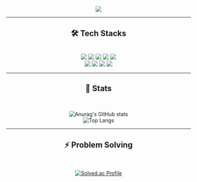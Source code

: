 <div align="center">
  <img src="https://capsule-render.vercel.app/api?type=waving&color=gradient&height=180&text=HyoSang's%20Github&animation=&fontColor=021a22&fontSize=60" />
</div>

---

<div align="center">

## 🛠️ Tech Stacks  
<br>

<img src="https://img.shields.io/badge/CSS3-1572B6?style=for-the-badge&logo=CSS3&logoColor=white">
<img src="https://img.shields.io/badge/HTML5-E34F26?style=for-the-badge&logo=HTML5&logoColor=white">
<img src="https://img.shields.io/badge/Java-007396?style=for-the-badge&logo=Java&logoColor=white">
<img src="https://img.shields.io/badge/Vue.js-4FC08D?style=for-the-badge&logo=Vue.js&logoColor=white">
<img src="https://img.shields.io/badge/Spring Boot-6DB33F?style=for-the-badge&logo=Spring Boot&logoColor=white">
<br>
<img src="https://img.shields.io/badge/Spring-6DB33F?style=for-the-badge&logo=Spring&logoColor=white">
<img src="https://img.shields.io/badge/Javascript-F7DF1E?style=for-the-badge&logo=Javascript&logoColor=white">
<img src="https://img.shields.io/badge/Notion-000000?style=for-the-badge&logo=Notion&logoColor=white">
<img src="https://img.shields.io/badge/Slack-4A154B?style=for-the-badge&logo=Slack&logoColor=white">

</div>

---

<div align="center">

## 🏅 Stats  
<br>

![Anurag's GitHub stats](https://github-readme-stats.vercel.app/api?username=HyoSangByun&theme=vue-dark&show_icons=true)  
![Top Langs](https://github-readme-stats.vercel.app/api/top-langs/?username=HyoSangByun&layout=compact&theme=vue-dark&hide_border=true)

</div>

---

<div align="center">

## ⚡ Problem Solving  
<br>

[![Solved.ac Profile](http://mazassumnida.wtf/api/v2/generate_badge?boj=billy0410)](https://solved.ac/billy0410/)

</div>
